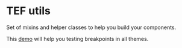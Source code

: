 # TEF utils

Set of mixins and helper classes to help you build your components.

This [demo](http://tef-components.github.io/utils/index.html) will help you testing breakpoints in all themes.
